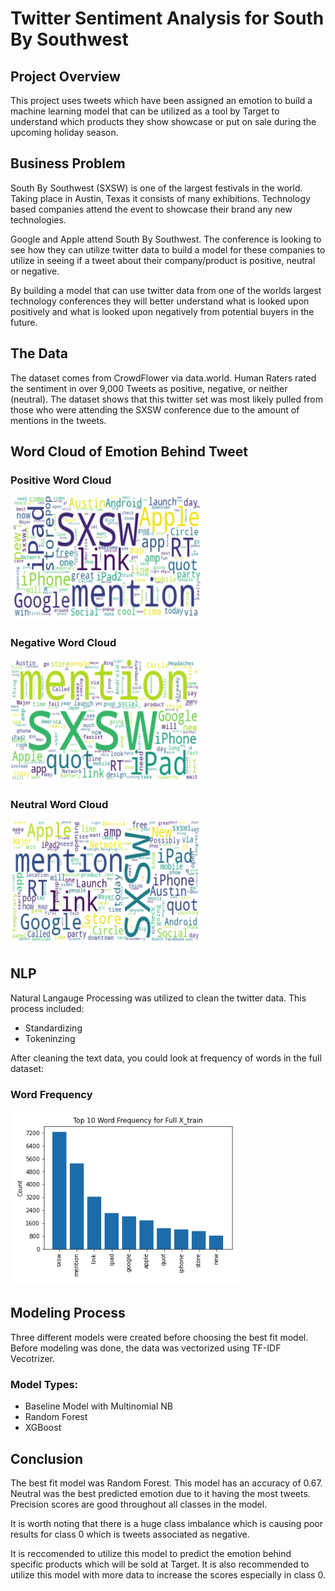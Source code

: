 # Twitter Sentiment Analysis for South By Southwest


## Project Overview

This project uses tweets which have been assigned an emotion to build a machine learning model that can be utilized as a tool by Target to understand which products they show showcase or put on sale during the upcoming holiday season.


## Business Problem

South By Southwest (SXSW) is one of the largest festivals in the world.  Taking place in Austin, Texas it consists of many exhibitions.  Technology based companies attend the event to showcase their brand any new technologies.

Google and Apple attend South By Southwest.  The conference is looking to see how they can utilize twitter data to build a model for these companies to utilize in seeing if a tweet about their company/product is positive, neutral or negative.

By building a model that can use twitter data from one of the worlds largest technology conferences they will better understand what is looked upon positively and what is looked upon negatively from potential buyers in the future.


## The Data

The dataset comes from CrowdFlower via data.world. Human Raters rated the sentiment in over 9,000 Tweets as positive, negative, or neither (neutral). The dataset shows that this twitter set was most likely pulled from those who were attending the SXSW conference due to the amount of mentions in the tweets.


## Word Cloud of Emotion Behind Tweet


### Positive Word Cloud

![Postive_Word_Cloud.png](./Images/Positive_Word_Cloud.png)

### Negative Word Cloud

![Negative_Word_Cloud.png](./Images/Negative_Word_Cloud.png)

### Neutral Word Cloud

![Neutral_Word_Cloud.png](./Images/Neutral_Word_Cloud.png)


## NLP

Natural Langauge Processing was utilized to clean the twitter data.  This process included:
* Standardizing
* Tokeninzing

After cleaning the text data, you could look at frequency of words in the full dataset:

### Word Frequency

![Frequency.png](./Images/Frequency.png)


## Modeling Process

Three different models were created before choosing the best fit model.  Before modeling was done, the data was vectorized using TF-IDF Vecotrizer.

### Model Types:
* Baseline Model with Multinomial NB
* Random Forest
* XGBoost

## Conclusion

The best fit model was Random Forest.  This model has an accuracy of 0.67.  Neutral was the best predicted emotion due to it having the most tweets.  Precision scores are good throughout all classes in the model.

It is worth noting that there is a huge class imbalance which is causing poor results for class 0 which is tweets associated as negative.

It is reccomended to utilize this model to predict the emotion behind specific products which will be sold at Target.  It is also recommended to utilize this model with more data to increase the scores especially in class 0.